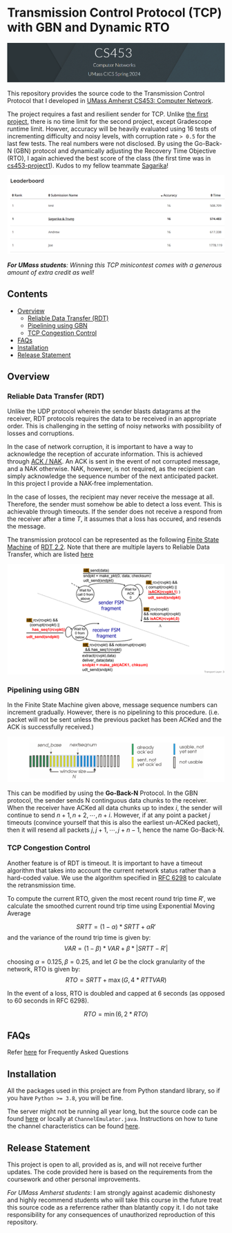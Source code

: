 # Transmission Control Protocol (TCP) with GBN and Dynamic RTO

![Banner](./assets/banner.png)


This repository provides the source code to the Transmission Control Protocol that I developed in [UMass Amherst CS453: Computer Network](https://sites.google.com/view/cs43-s22/overview?authuser=0).

The project requires a fast and resilient sender for TCP.  Unlike [the first project](https://bitbucket.org/compnetworks/csp2p-downloader/src/master/README.md), there is no time limit for the second project, except Gradescope runtime limit. Howver, accuracy will be heavily evaluated using 16 tests of incrementing difficulty and noisy levels, with corruption rate `> 0.5` for the last few tests. The real numbers were not disclosed. By using the Go-Back-N (GBN) protocol and dynamically adjusting the Recovery Time Objective (RTO), I again achieved the best score of the class (the first time was in [cs453-project1](https://github.com/dmtrung14-courses/umass-cs453)). Kudos to my fellow teammate [Sagarika](https://github.com/sagarikasonni)!

![winners announcement](./assets/winners.png)

***For UMass students**: Winning this TCP minicontest comes with a generous amount of extra credit as well!*


## Contents
- [Overview](#overview)
    - [Reliable Data Transfer (RDT)](#reliable-data-transfer-rdt)
    - [Pipelining using GBN](#pipelining-using-gbn)
    - [TCP Congestion Control](#tcp-congestion-control)
- [FAQs](#faqs)
- [Installation](#installation)
- [Release Statement](#release-statement)

## Overview
### Reliable Data Transfer (RDT)

Unlike the UDP protocol wherein the sender blasts datagrams at the receiver, RDT protocols requires the data to be received in an appropriate order. This is challenging in the setting of noisy networks with possibility of losses and corruptions.

In the case of network corruption, it is important to have a way to acknowledge the reception of accurate information. This is achieved through [ACK / NAK](https://en.wikipedia.org/wiki/Acknowledgement_(data_networks)). An ACK is sent in the event of not corrupted message, and a NAK otherwise. NAK, however, is not required, as the recipient can simply acknowledge the sequence number of the next anticipated packet. In this project I provide a NAK-free implementation.

In the case of losses, the recipient may never receive the message at all. Therefore, the sender must somehow be able to detect a loss event. This is achievable through timeouts. If the sender does not receive a respond from the receiver after a time $T$, it assumes that a loss has occured, and resends the message.

The transmission protocol can be represented as the following [Finite State Machine](https://en.wikipedia.org/wiki/Finite-state_machine) of [RDT 2.2](https://www.geeksforgeeks.org/reliable-data-transfer-rdt-2-2/?ref=ml_lbp). Note that there are multiple layers to Reliable Data Transfer, which are listed [here](https://www.geeksforgeeks.org/principle-of-reliable-data-transfer-protocol/?ref=ml_lbp)

![rdt2.2](./assets/fsm.png)

### Pipelining using GBN

In the Finite State Machine given above, message sequence numbers can increment gradually. However, there is no pipelining to this procedure. (i.e. packet will not be sent unless the previous packet has been ACKed and the ACK is successfully received.)

![gbn](./assets/gbn.png)


This can be modified by using the **Go-Back-N** Protocol. In the GBN protocol, the sender sends N continguous data chunks to the receiver. When the receiver have ACKed all data chunks up to index $i$, the sender will continue to send $n+1, n+2, \cdots, n+i$. However, if at any point a packet $j$ timeouts (convince yourself that this is also the earliest un-ACKed packet), then it will resend all packets $j, j+1, \cdots, j+n-1$, hence the name Go-Back-N.


### TCP Congestion Control

Another feature is of RDT is timeout. It is important to have a timeout algorithm that takes into account the current network status rather than a hard-coded value. We use the algorithm specified in [RFC 6298](https://datatracker.ietf.org/doc/html/rfc6298) to calculate the retransmission time.

To compute the current RTO, given the most recent round trip time $R'$, we calculate the smoothed current round trip time using Exponential Moving Average

$$SRTT = (1-\alpha)*SRTT + \alpha R'$$
and the variance of the round trip time is given by:
$$VAR = (1 - \beta) * VAR + \beta * |SRTT - R'|$$

choosing $\alpha = 0.125, \beta = 0.25$, and let $G$ be the clock granularity of the network, RTO is given by:
$$RTO = SRTT + \max (G, 4*RTTVAR)$$

In the event of a loss, RTO is doubled and capped at 6 seconds (as opposed to 60 seconds in RFC 6298).

$$RTO = \min(6, 2*RTO)$$

## FAQs
Refer [here](https://bitbucket.org/compnetworks/reliabletransport/src/master/README.md#markdown-header-tips-faqs-etc) for Frequently Asked Questions

## Installation

All the packages used in this project are from Python standard library, so if you have `Python >= 3.8`, you will be fine.

The server might not be running all year long, but the source code can be found [here](https://bitbucket.org/compnetworks/reliabletransport/src/master/) or locally at `ChannelEmulator.java`. Instructions on how to tune the channel characteristics can be found [here](https://bitbucket.org/compnetworks/reliabletransport/src/master/#markdown-header-channel-characteristics).

## Release Statement
This project is open to all, provided as is, and will not receive further updates. The code provided here is based on the requirements from the coursework and other personal improvements. 

*For UMass Amherst students*: I am strongly against academic dishonesty and highly recommend students who will take this course in the future treat this source code as a referrence rather than blatantly copy it. I do not take responsibility for any consequences of unauthorized reproduction of this repository.